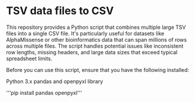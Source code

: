 # TSV data files to CSV

This repository provides a Python script that combines multiple large TSV files into a single CSV file. It's particularly useful for datasets like AlphaMissense or other bioinformatics data that can span millions of rows across multiple files. The script handles potential issues like inconsistent row lengths, missing headers, and large data sizes that exceed typical spreadsheet limits.

Before you can use this script, ensure that you have the following installed:

Python 3.x
pandas and openpyxl library

'''pip install pandas openpyxl'''
